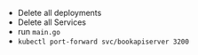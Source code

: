 - Delete all deployments 
- Delete all Services
- run `main.go`
- `kubectl port-forward svc/bookapiserver 3200`